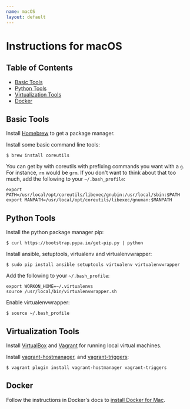 ```yaml
---
name: macOS
layout: default
---
```


# Instructions for macOS

## Table of Contents

* [Basic Tools](#basic-tools)
* [Python Tools](#python-tools)
* [Virtualization Tools](#virtualization-tools)
* [Docker](#docker)

## Basic Tools

Install [Homebrew](https://brew.sh/) to get a package manager.

Install some basic command line tools:

```shell
$ brew install coreutils
```

You can get by with coreutils with prefixing commands you want with a `g`. For instance, `rm` would be `grm`. If you don't want to think about that too much, add the following to your `~/.bash_profile`:

```shell
export PATH=/usr/local/opt/coreutils/libexec/gnubin:/usr/local/sbin:$PATH
export MANPATH=/usr/local/opt/coreutils/libexec/gnuman:$MANPATH
```

## Python Tools

Install the python package manager pip:

```shell
$ curl https://bootstrap.pypa.io/get-pip.py | python
```

Install ansible, setuptools, virtualenv and virtualenvwrapper:

```shell
$ sudo pip install ansible setuptools virtualenv virtualenvwrapper
```

Add the following to your `~/.bash_profile`:

```shell
export WORKON_HOME=~/.virtualenvs
source /usr/local/bin/virtualenvwrapper.sh
```

Enable virtualenvwrapper:

```shell
$ source ~/.bash_profile
```

## Virtualization Tools

Install [VirtualBox](https://www.virtualbox.org/wiki/Downloads) and [Vagrant](https://www.vagrantup.com/downloads.html) for running local virtual machines.

Install [vagrant-hostmanager](https://github.com/devopsgroup-io/vagrant-hostmanager), and [vagrant-triggers](https://github.com/emyl/vagrant-triggers):

```shell
$ vagrant plugin install vagrant-hostmanager vagrant-triggers
```

## Docker

Follow the instructions in Docker's docs to [install Docker for Mac](https://docs.docker.com/docker-for-mac/install/).
